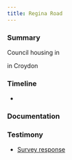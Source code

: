 ```yaml
---
title: Regina Road
---
```


### Summary

Council housing in

in Croydon

### Timeline

-

### Documentation

### Testimony

- [Survey response](testimony/SR096)
